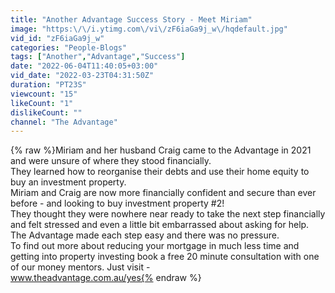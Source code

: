 ```yaml
---
title: "Another Advantage Success Story - Meet Miriam"
image: "https:\/\/i.ytimg.com\/vi\/zF6iaGa9j_w\/hqdefault.jpg"
vid_id: "zF6iaGa9j_w"
categories: "People-Blogs"
tags: ["Another","Advantage","Success"]
date: "2022-06-04T11:40:05+03:00"
vid_date: "2022-03-23T04:31:50Z"
duration: "PT23S"
viewcount: "15"
likeCount: "1"
dislikeCount: ""
channel: "The Advantage"
---
```

{% raw %}Miriam and her husband Craig came to the Advantage in 2021 and were unsure of where they stood financially. <br />They learned how to reorganise their debts and use their home equity to buy an investment property. <br />Miriam and Craig are now more financially confident and secure than ever before -  and looking to buy investment property #2!<br />They thought they were nowhere near ready to take the next step financially and felt stressed and even a little bit embarrassed about asking for help. The Advantage made each step easy and there was no pressure. <br />To find out more about reducing your mortgage in much less time and getting into property investing book a free 20 minute consultation with one of our money mentors. Just visit - <br />www.theadvantage.com.au/yes{% endraw %}
